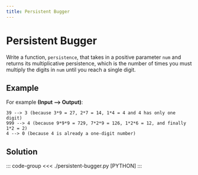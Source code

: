 ```yaml
---
title: Persistent Bugger
---
```


# Persistent Bugger

Write a function, `persistence`, that takes in a positive parameter `num` and returns its multiplicative persistence, which is the number of times you must multiply the digits in `num` until you reach a single digit.

## Example

For example **(Input --> Output)**:

```:no-line-numbers
39 --> 3 (because 3*9 = 27, 2*7 = 14, 1*4 = 4 and 4 has only one digit)
999 --> 4 (because 9*9*9 = 729, 7*2*9 = 126, 1*2*6 = 12, and finally 1*2 = 2)
4 --> 0 (because 4 is already a one-digit number)
```

## Solution

::: code-group
<<< ./persistent-bugger.py [PYTHON]
:::

